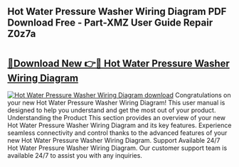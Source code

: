 ## Hot Water Pressure Washer Wiring Diagram PDF Download Free - Part-XMZ User Guide Repair Z0z7a

# <h2><a href="http://dfou172.blite.top/?on=Hot+Water+Pressure+Washer+Wiring+Diagram">🔗Download New 👉🔴 Hot Water Pressure Washer Wiring Diagram</a></h2>

[![Hot Water Pressure Washer Wiring Diagram download](https://i.imgur.com/lujVjoI.png)](http://dfou172.blite.top/?on=Hot+Water+Pressure+Washer+Wiring+Diagram)
Congratulations on your new Hot Water Pressure Washer Wiring Diagram! This user manual is designed to help you understand and get the most out of your product. Understanding the Product This section provides an overview of your new Hot Water Pressure Washer Wiring Diagram and its key features. Experience seamless connectivity and control thanks to the advanced features of your new Hot Water Pressure Washer Wiring Diagram. Support Available 24/7 Hot Water Pressure Washer Wiring Diagram. Our customer support team is available 24/7 to assist you with any inquiries.
